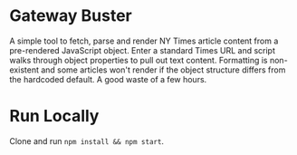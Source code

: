 # Gateway Buster

A simple tool to fetch, parse and render NY Times article content from a pre-rendered JavaScript object. Enter a standard Times URL and script walks through object properties to pull out text content. Formatting is non-existent and some articles won't render if the object structure differs from the hardcoded default. A good waste of a few hours.

# Run Locally

Clone and run `npm install && npm start`.
